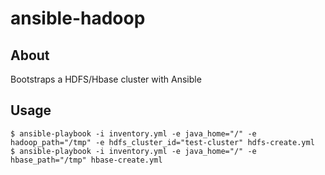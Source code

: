 # ansible-hadoop

## About
Bootstraps a HDFS/Hbase cluster with Ansible

## Usage
```
$ ansible-playbook -i inventory.yml -e java_home="/" -e hadoop_path="/tmp" -e hdfs_cluster_id="test-cluster" hdfs-create.yml
$ ansible-playbook -i inventory.yml -e java_home="/" -e hbase_path="/tmp" hbase-create.yml
```

